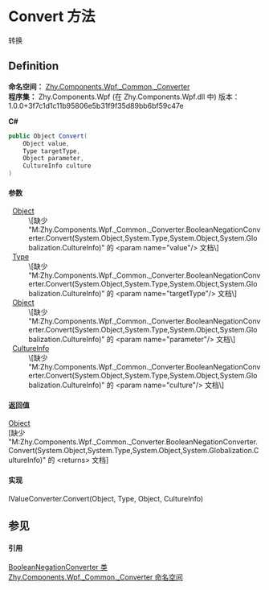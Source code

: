 # Convert 方法


转换



## Definition
**命名空间：** <a href="N_Zhy_Components_Wpf__Common__Converter.md">Zhy.Components.Wpf._Common._Converter</a>  
**程序集：** Zhy.Components.Wpf (在 Zhy.Components.Wpf.dll 中) 版本：1.0.0+3f7c1d1c11b95806e5b31f9f35d89bb6bf59c47e

**C#**
``` C#
public Object Convert(
	Object value,
	Type targetType,
	Object parameter,
	CultureInfo culture
)
```



#### 参数
<dl><dt>  <a href="https://learn.microsoft.com/dotnet/api/system.object" target="_blank" rel="noopener noreferrer">Object</a></dt><dd>\[缺少 "M:Zhy.Components.Wpf._Common._Converter.BooleanNegationConverter.Convert(System.Object,System.Type,System.Object,System.Globalization.CultureInfo)" 的 &lt;param name="value"/&gt; 文档\]</dd><dt>  <a href="https://learn.microsoft.com/dotnet/api/system.type" target="_blank" rel="noopener noreferrer">Type</a></dt><dd>\[缺少 "M:Zhy.Components.Wpf._Common._Converter.BooleanNegationConverter.Convert(System.Object,System.Type,System.Object,System.Globalization.CultureInfo)" 的 &lt;param name="targetType"/&gt; 文档\]</dd><dt>  <a href="https://learn.microsoft.com/dotnet/api/system.object" target="_blank" rel="noopener noreferrer">Object</a></dt><dd>\[缺少 "M:Zhy.Components.Wpf._Common._Converter.BooleanNegationConverter.Convert(System.Object,System.Type,System.Object,System.Globalization.CultureInfo)" 的 &lt;param name="parameter"/&gt; 文档\]</dd><dt>  <a href="https://learn.microsoft.com/dotnet/api/system.globalization.cultureinfo" target="_blank" rel="noopener noreferrer">CultureInfo</a></dt><dd>\[缺少 "M:Zhy.Components.Wpf._Common._Converter.BooleanNegationConverter.Convert(System.Object,System.Type,System.Object,System.Globalization.CultureInfo)" 的 &lt;param name="culture"/&gt; 文档\]</dd></dl>

#### 返回值
<a href="https://learn.microsoft.com/dotnet/api/system.object" target="_blank" rel="noopener noreferrer">Object</a>  
\[缺少 "M:Zhy.Components.Wpf._Common._Converter.BooleanNegationConverter.Convert(System.Object,System.Type,System.Object,System.Globalization.CultureInfo)" 的 &lt;returns&gt; 文档\]

#### 实现
IValueConverter.Convert(Object, Type, Object, CultureInfo)  


## 参见


#### 引用
<a href="T_Zhy_Components_Wpf__Common__Converter_BooleanNegationConverter.md">BooleanNegationConverter 类</a>  
<a href="N_Zhy_Components_Wpf__Common__Converter.md">Zhy.Components.Wpf._Common._Converter 命名空间</a>  
